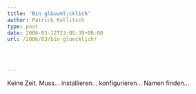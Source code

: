 ```yaml
---
title: 'Bin gl&uuml;cklich'
author: Patrick Kollitsch
type: post
date: 2006-03-12T23:05:39+00:00
url: /2006/03/bin-gluecklich/




---
```

Keine Zeit. Muss&#8230; installieren&#8230; konfigurieren&#8230; Namen finden&#8230;